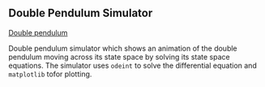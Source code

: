 ## Double Pendulum Simulator

[Double pendulum](img/output.gif)

Double pendulum simulator which shows an animation of the double pendulum moving across its state space by solving its state space equations. The simulator uses `odeint` to solve the differential equation and `matplotlib` tofor plotting.